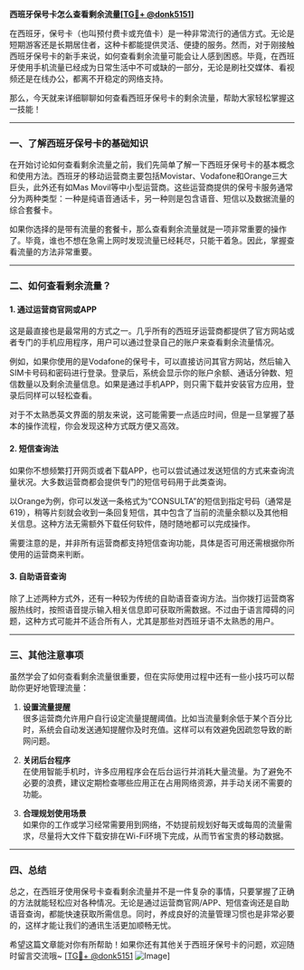 **西班牙保号卡怎么查看剩余流量[[TG💪+ @donk5151](https://t.me/s/donk5151)]**

在西班牙，保号卡（也叫预付费卡或充值卡）是一种非常流行的通信方式。无论是短期游客还是长期居住者，这种卡都能提供灵活、便捷的服务。然而，对于刚接触西班牙保号卡的新手来说，如何查看剩余流量可能会让人感到困惑。毕竟，在西班牙使用手机流量已经成为日常生活中不可或缺的一部分，无论是刷社交媒体、看视频还是在线办公，都离不开稳定的网络支持。

那么，今天就来详细聊聊如何查看西班牙保号卡的剩余流量，帮助大家轻松掌握这一技能！

---

### **一、了解西班牙保号卡的基础知识**

在开始讨论如何查看剩余流量之前，我们先简单了解一下西班牙保号卡的基本概念和使用方法。西班牙的移动运营商主要包括Movistar、Vodafone和Orange三大巨头，此外还有如Mas Movil等中小型运营商。这些运营商提供的保号卡服务通常分为两种类型：一种是纯语音通话卡，另一种则是包含语音、短信以及数据流量的综合套餐卡。

如果你选择的是带有流量的套餐卡，那么查看剩余流量就是一项非常重要的操作了。毕竟，谁也不想在急需上网时发现流量已经耗尽，只能干着急。因此，掌握查看流量的方法非常重要。

---

### **二、如何查看剩余流量？**

#### **1. 通过运营商官网或APP**
这是最直接也是最常用的方式之一。几乎所有的西班牙运营商都提供了官方网站或者专门的手机应用程序，用户可以通过登录自己的账户来查看剩余流量情况。

例如，如果你使用的是Vodafone的保号卡，可以直接访问其官方网站，然后输入SIM卡号码和密码进行登录。登录后，系统会显示你的账户余额、通话分钟数、短信数量以及剩余流量信息。如果是通过手机APP，则只需下载并安装官方应用，登录后同样可以轻松查看。

对于不太熟悉英文界面的朋友来说，这可能需要一点适应时间，但是一旦掌握了基本的操作流程，你会发现这种方式既方便又高效。

#### **2. 短信查询法**
如果你不想频繁打开网页或者下载APP，也可以尝试通过发送短信的方式来查询流量状况。大多数运营商都会提供专门的短信号码用于此类查询。

以Orange为例，你可以发送一条格式为“CONSULTA”的短信到指定号码（通常是619），稍等片刻就会收到一条回复短信，其中包含了当前的流量余额以及其他相关信息。这种方法无需额外下载任何软件，随时随地都可以完成操作。

需要注意的是，并非所有运营商都支持短信查询功能，具体是否可用还需根据你所使用的运营商来判断。

#### **3. 自助语音查询**
除了上述两种方式外，还有一种较为传统的自助语音查询方法。当你拨打运营商客服热线时，按照语音提示输入相关信息即可获取所需数据。不过由于语言障碍的问题，这种方式可能并不适合所有人，尤其是那些对西班牙语不太熟悉的用户。

---

### **三、其他注意事项**

虽然学会了如何查看剩余流量很重要，但在实际使用过程中还有一些小技巧可以帮助你更好地管理流量：

1. **设置流量提醒**  
   很多运营商允许用户自行设定流量提醒阈值。比如当流量剩余低于某个百分比时，系统会自动发送通知提醒你及时充值。这样可以有效避免因疏忽导致的断网问题。

2. **关闭后台程序**  
   在使用智能手机时，许多应用程序会在后台运行并消耗大量流量。为了避免不必要的浪费，建议定期检查哪些应用正在占用网络资源，并手动关闭不需要的功能。

3. **合理规划使用场景**  
   如果你的工作或学习经常需要用到网络，不妨提前规划好每天或每周的流量需求，尽量将大文件下载安排在Wi-Fi环境下完成，从而节省宝贵的移动数据。

---

### **四、总结**

总之，在西班牙使用保号卡查看剩余流量并不是一件复杂的事情，只要掌握了正确的方法就能轻松应对各种情况。无论是通过运营商官网/APP、短信查询还是自助语音查询，都能快速获取所需信息。同时，养成良好的流量管理习惯也是非常必要的，这样才能让我们的通讯生活更加顺畅无忧。

希望这篇文章能对你有所帮助！如果你还有其他关于西班牙保号卡的问题，欢迎随时留言交流哦~ [[TG💪+ @donk5151](https://t.me/s/donk5151) ![Image](https://i.postimg.cc/rwNCRYN7/Snipaste-2025-04-30-17-27-05.png)]